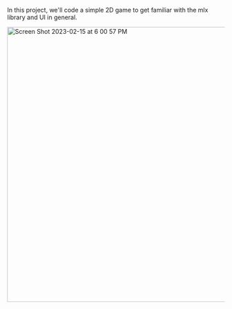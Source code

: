 In this project, we'll code a simple 2D game to get familiar with the mlx library and UI in general.


<img width="638" alt="Screen Shot 2023-02-15 at 6 00 57 PM" src="https://user-images.githubusercontent.com/101046397/219099823-f1603f8d-56ac-4e7e-b42e-dbe8c68d5b73.png">
